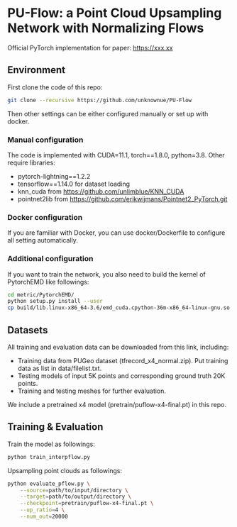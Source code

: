 
# PU-Flow: a Point Cloud Upsampling Network with Normalizing Flows

Official PyTorch implementation for paper: https://xxx.xx

## Environment

First clone the code of this repo:
```bash
git clone --recursive https://github.com/unknownue/PU-Flow
```
Then other settings can be either configured manually or set up with docker.

### Manual configuration

The code is implemented with CUDA=11.1, torch==1.8.0, python=3.8.
Other require libraries:
- pytorch-lightning==1.2.2
- tensorflow==1.14.0 for dataset loading
- knn_cuda from https://github.com/unlimblue/KNN_CUDA
- pointnet2lib from https://github.com/erikwijmans/Pointnet2_PyTorch.git

### Docker configuration

If you are familiar with Docker, you can use docker/Dockerfile to configure all setting automatically.

### Additional configuration

If you want to train the network, you also need to build the kernel of PytorchEMD like followings:
```bash
cd metric/PytorchEMD/
python setup.py install --user
cp build/lib.linux-x86_64-3.6/emd_cuda.cpython-36m-x86_64-linux-gnu.so .
```

## Datasets
All training and evaluation data can be downloaded from this link, including:
- Training data from PUGeo dataset (tfrecord_x4_normal.zip). Put training data as list in data/filelist.txt.
- Testing models of input 5K points and corresponding ground truth 20K points.
- Training and testing meshes for further evaluation.

We include a pretrained x4 model (pretrain/puflow-x4-final.pt) in this repo.

## Training & Evaluation
Train the model as followings:
```bash
python train_interpflow.py
```

Upsampling point clouds as followings:
```bash
python evaluate_pflow.py \
    --source=path/to/input/directory \
    --target=path/to/output/directory \
    --checkpoint=pretrain/puflow-x4-final.pt \
    --up_ratio=4 \
    --num_out=20000
```

